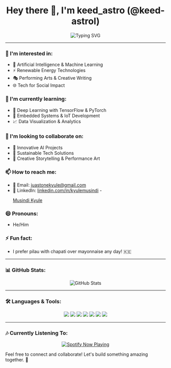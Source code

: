 <h1 align="center">Hey there 👋, I'm keed_astro (@keed-astrol)</h1>

<p align="center">
  <img src="https://readme-typing-svg.demolab.com?font=Fira+Code&size=24&pause=1000&color=F7A41D&center=true&vCenter=true&width=435&lines=👨‍💻+Electrical+%26+Computer+Engineering+Student;🌍+From+Kenya%2C+based+in+Philly;🎭+Poet+%7C+Actor+%7C+AI+Enthusiast;🎶+Afrobeats+%7C+Hans+Zimmer+%7C+Eminem;🧹+Tidy+%7C+Early+Riser+%7C+Deep+Thinker" alt="Typing SVG" />
</p>

---

### 👀 I'm interested in:
- 🤖 Artificial Intelligence & Machine Learning
- ⚡ Renewable Energy Technologies
- 🎭 Performing Arts & Creative Writing
- 🌐 Tech for Social Impact

### 🌱 I'm currently learning:
- 🧠 Deep Learning with TensorFlow & PyTorch
- 🔌 Embedded Systems & IoT Development
- 📈 Data Visualization & Analytics

### 💞️ I'm looking to collaborate on:
- 🧪 Innovative AI Projects
- 🌿 Sustainable Tech Solutions
- 🎤 Creative Storytelling & Performance Art

### 📫 How to reach me:
- 📧 Email: [juastonekyule@gmail.com](mailto:juastonekyule@gmail.com)
- 💼 LinkedIn: [linkedin.com/in/kyulemusindi](https://www.linkedin.com/in/musindi-kyule-juastone-astro)
-<p align="center">
  <!-- LinkedIn Badge -->
  <div class="badge-base LI-profile-badge" data-locale="en_US" data-size="large" data-theme="dark" data-type="HORIZONTAL" data-vanity="musindi-kyule-juastone-astro" data-version="v1">
    <a class="badge-base__link LI-simple-link" href="https://ke.linkedin.com/in/musindi-kyule-juastone-astro?trk=profile-badge">Musindi Kyule</a>
  </div>
</p>

<!-- LinkedIn Badge Script (Required) -->
<script src="https://platform.linkedin.com/badges/js/profile.js" async defer></script>


### 😄 Pronouns:
- He/Him

### ⚡ Fun fact:
- I prefer pilau with chapati over mayonnaise any day! 🇰🇪

---

### 📊 GitHub Stats:

<p align="center">
  <img src="https://github-readme-stats.vercel.app/api?username=keed-astrol&show_icons=true&theme=radical" alt="GitHub Stats" />
</p>

---

### 🛠️ Languages & Tools:

<p align="center">
  <img src="https://img.shields.io/badge/-Python-3776AB?style=flat-square&logo=python&logoColor=white" />
  <img src="https://img.shields.io/badge/-C++-00599C?style=flat-square&logo=c%2B%2B&logoColor=white" />
  <img src="https://img.shields.io/badge/-JavaScript-F7DF1E?style=flat-square&logo=javascript&logoColor=black" />
  <img src="https://img.shields.io/badge/-TensorFlow-FF6F00?style=flat-square&logo=tensorflow&logoColor=white" />
  <img src="https://img.shields.io/badge/-PyTorch-EE4C2C?style=flat-square&logo=pytorch&logoColor=white" />
  <img src="https://img.shields.io/badge/-Git-F05032?style=flat-square&logo=git&logoColor=white" />
  <img src="https://img.shields.io/badge/-Linux-FCC624?style=flat-square&logo=linux&logoColor=black" />
</p>

---

### 🎶 Currently Listening To:

<p align="center">
  <a href="https://open.spotify.com/user/31oiz77vdaazaa4yx5wwckv4zg4e?si=6aa27ac425294a21">
    <img src="https://spotify-github-profile.kittinanx.com/api/view?uid=31oiz77vdaazaa4yx5wwckv4zg4e&cover_image=true&theme=default&bar_color=53b14f&bar_color_cover=false" alt="Spotify Now Playing" />
  </a>
</p>



Feel free to connect and collaborate! Let's build something amazing together. 🚀
